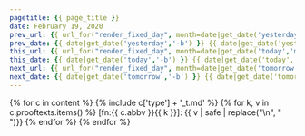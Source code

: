 ```yaml
---
pagetitle: {{ page_title }}
date: February 19, 2020
prev_url: {{ url_for("render_fixed_day", month=date|get_date('yesterday','m'), day=date|get_date('yesterday','d')) }}
prev_date: {{ date|get_date('yesterday','-b') }} {{ date|get_date('yesterday','-d') }}
this_url: {{ url_for("render_fixed_day", month=date|get_date('today','m'), day=date|get_date('today','d')) }}
this_date: {{ date|get_date('today','-b') }} {{ date|get_date('today','-d') }}
next_url: {{ url_for("render_fixed_day", month=date|get_date('tomorrow','m'), day=date|get_date('tomorrow','d')) }}
next_date: {{ date|get_date('tomorrow','-b') }} {{ date|get_date('tomorrow','-d') }}
---
```

{% for c in content %}
{% include c['type'] + '_t.md' %}
{% for k, v in c.prooftexts.items() %}
[fn:{{ c.abbv }}{{ k }}]: {{ v | safe | replace("\n", " ")}}
{% endfor %}
{% endfor %}
